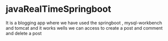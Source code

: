 # javaRealTimeSpringboot
It  is a blogging app where we have used the springboot , mysql-workbench and tomcat and it works wells we can access to create a post and comment and delete a post
